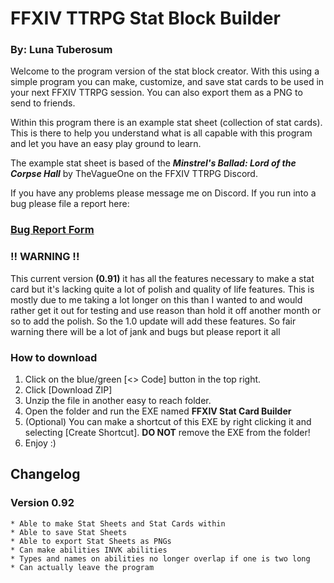 # FFXIV TTRPG Stat Block Builder
### By: Luna Tuberosum


Welcome to the program version of the stat block creator. With this using a simple program you can make, customize, and save stat cards to be used in your next FFXIV TTRPG session. You can also export them as a PNG to send to friends.


Within this program there is an example stat sheet (collection of stat cards). This is there to help you understand what is all capable with this program and let you have an easy play ground to learn.


The example stat sheet is based of the ***Minstrel's Ballad: Lord of the Corpse Hall*** by TheVagueOne on the FFXIV TTRPG Discord.


If you have any problems please message me on Discord. If you run into a bug please file a report here:
### [Bug Report Form](https://docs.google.com/forms/d/e/1FAIpQLSe2oN-zk-FwVziwDvbi-0u7zkWqfy7GP5lq9_YHEtNKTSROqg/viewform?usp=sf_link)


### **!! WARNING !!**
This current version **(0.91)** it has all the features necessary to make a stat card but it's lacking quite a lot of polish and quality of life features. This is mostly due to me taking a lot longer on this than I wanted to and would rather get it out for testing and use reason than hold it off another month or so to add the polish. So the 1.0 update will add these features. So fair warning there will be a lot of jank and bugs but please report it all


### How to download


1. Click on the blue/green [<> Code] button in the top right.
2. Click [Download ZIP]
3. Unzip the file in another easy to reach folder.
4. Open the folder and run the EXE named **FFXIV Stat Card Builder**
5. (Optional) You can make a shortcut of this EXE by right clicking it and selecting [Create Shortcut]. **DO NOT** remove the EXE from the folder!
6. Enjoy :)


## Changelog
### Version 0.92
```
* Able to make Stat Sheets and Stat Cards within
* Able to save Stat Sheets
* Able to export Stat Sheets as PNGs
* Can make abilities INVK abilities
* Types and names on abilities no longer overlap if one is two long
* Can actually leave the program
```
